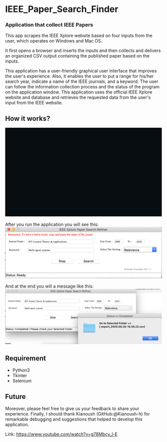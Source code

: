 # IEEE_Paper_Search_Finder

### Application that collect IEEE Papers
This app scrapes the IEEE Xplore website based on four inputs from the user, which operates on Windows and Mac OS.
 
It first opens a browser and inserts the inputs and then collects and delivers an organized CSV output containing the published paper based on the inputs.

This application has a user-friendly graphical user interface that improves the user's experience. Also, it enables the user to put a range for his/her search year, indicate a name of the IEEE journals, and a keyword. The user can follow the information collection process and the status of the program on the application window. This application uses the official IEEE Xplore website and database and retrieves the requested data from the user's input from the IEEE website.




## How it works?
![IEEE-gif](./etc/Video.gif)

After you run the application you will see this:
![IEEE-demo-1](./etc/pic1.jpg)

And at the end you will a message like this:
![IEEE-demo-1](./etc/pic2.jpg)



## Requirement 

- Python3
- Tkinter
- Selenium


## Future

Moreover, please feel free to give us your feedback to share your experience. 
Finally, I should thank Kianoush (GitHub:@Kianoush-h)  for remarkable debugging and suggestions that helped to develop this application. 


Link: https://www.youtube.com/watch?v=g78Mbcy_l-E

